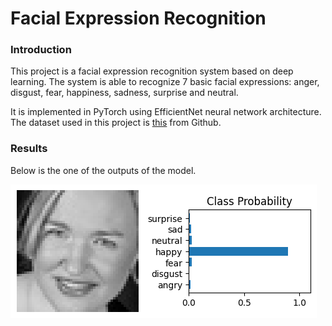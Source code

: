 # Facial Expression Recognition

### Introduction

This project is a facial expression recognition system based on deep learning. The system is able to recognize 7 basic facial expressions: anger, disgust, fear, happiness, sadness, surprise and neutral.

It is implemented in PyTorch using EfficientNet neural network architecture. The dataset used in this project is [this](https://github.com/parth1620/Facial-Expression-Dataset.git) from Github.

### Results
Below is the one of the outputs of the model.

<img src="output.png" />
